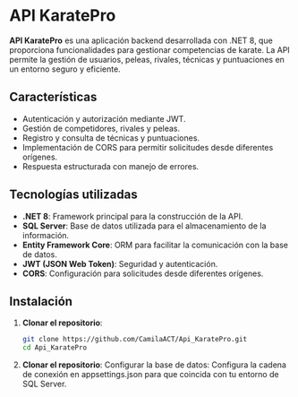 # API KaratePro

**API KaratePro** es una aplicación backend desarrollada con .NET 8, que proporciona funcionalidades para gestionar competencias de karate. La API permite la gestión de usuarios, peleas, rivales, técnicas y puntuaciones en un entorno seguro y eficiente.

## Características

- Autenticación y autorización mediante JWT.
- Gestión de competidores, rivales y peleas.
- Registro y consulta de técnicas y puntuaciones.
- Implementación de CORS para permitir solicitudes desde diferentes orígenes.
- Respuesta estructurada con manejo de errores.

## Tecnologías utilizadas

- **.NET 8**: Framework principal para la construcción de la API.
- **SQL Server**: Base de datos utilizada para el almacenamiento de la información.
- **Entity Framework Core**: ORM para facilitar la comunicación con la base de datos.
- **JWT (JSON Web Token)**: Seguridad y autenticación.
- **CORS**: Configuración para solicitudes desde diferentes orígenes.

## Instalación

1. **Clonar el repositorio**:
   ```bash
   git clone https://github.com/CamilaACT/Api_KaratePro.git
   cd Api_KaratePro
2. **Clonar el repositorio**:
   Configurar la base de datos: Configura la cadena de conexión en appsettings.json para que coincida con tu entorno de SQL Server.
